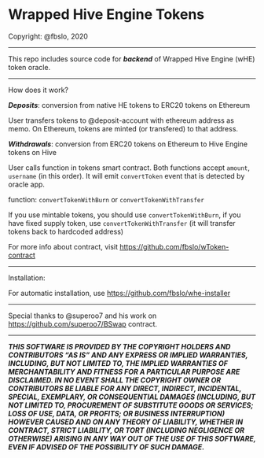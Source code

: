 <h1>Wrapped Hive Engine Tokens</h1>

Copyright: @fbslo, 2020

---

This repo includes source code for ***backend*** of Wrapped Hive Engine (wHE) token oracle.

---

How does it work?

***Deposits***: conversion from native HE tokens to ERC20 tokens on Ethereum

User transfers tokens to @deposit-account with ethereum address as memo. On Ethereum, tokens are minted (or transfered) to that address.

***Withdrawals***: conversion from ERC20 tokens on Ethereum to Hive Engine tokens on Hive

User calls function in tokens smart contract. Both functions accept `amount`, `username` (in this order). It will emit `convertToken` event that is detected by oracle app.

function: `convertTokenWithBurn` or `convertTokenWithTransfer`

If you use mintable tokens, you should use `convertTokenWithBurn`, if you have fixed supply token, use `convertTokenWithTransfer` (it will transfer tokens back to hardcoded address)

For more info about contract, visit https://github.com/fbslo/wToken-contract

---

Installation:

For automatic installation, use https://github.com/fbslo/whe-installer

---

Special thanks to @superoo7 and his work on https://github.com/superoo7/BSwap contract.

---

***THIS SOFTWARE IS PROVIDED BY THE COPYRIGHT HOLDERS AND CONTRIBUTORS “AS IS” AND ANY EXPRESS OR IMPLIED WARRANTIES, INCLUDING, BUT NOT LIMITED TO, THE IMPLIED WARRANTIES OF MERCHANTABILITY AND FITNESS FOR A PARTICULAR PURPOSE ARE DISCLAIMED. IN NO EVENT SHALL THE COPYRIGHT OWNER OR CONTRIBUTORS BE LIABLE FOR ANY DIRECT, INDIRECT, INCIDENTAL, SPECIAL, EXEMPLARY, OR CONSEQUENTIAL DAMAGES (INCLUDING, BUT NOT LIMITED TO, PROCUREMENT OF SUBSTITUTE GOODS OR SERVICES; LOSS OF USE, DATA, OR PROFITS; OR BUSINESS INTERRUPTION) HOWEVER CAUSED AND ON ANY THEORY OF LIABILITY, WHETHER IN CONTRACT, STRICT LIABILITY, OR TORT (INCLUDING NEGLIGENCE OR OTHERWISE) ARISING IN ANY WAY OUT OF THE USE OF THIS SOFTWARE, EVEN IF ADVISED OF THE POSSIBILITY OF SUCH DAMAGE.***
